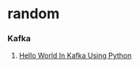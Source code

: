 # random

### Kafka
  1. [Hello World In Kafka Using Python](https://timber.io/blog/hello-world-in-kafka-using-python/)
